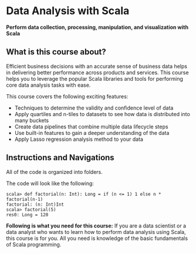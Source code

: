
# Data Analysis with Scala 

**Perform data collection, processing, manipulation, and visualization with Scala**

## What is this course about?
Efficient business decisions with an accurate sense of business data helps in delivering better performance across products and services. This course helps you to leverage the popular Scala libraries and tools for performing core data analysis tasks with ease.

This course covers the following exciting features:
* Techniques to determine the validity and confidence level of data
* Apply quartiles and n-tiles to datasets to see how data is distributed into many buckets
* Create data pipelines that combine multiple data lifecycle steps
* Use built-in features to gain a deeper understanding of the data
* Apply Lasso regression analysis method to your data


## Instructions and Navigations
All of the code is organized into folders. 

The code will look like the following:
```
scala> def factorial(n: Int): Long = if (n <= 1) 1 else n * factorial(n-1)
factorial: (n: Int)Int
scala> factorial(5)
res0: Long = 120
```

**Following is what you need for this course:**
If you are a data scientist or a data analyst who wants to learn how to perform data analysis using Scala, this course is for you. All you need is knowledge of the basic fundamentals of Scala programming.

